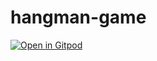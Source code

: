 # hangman-game
[![Open in Gitpod](https://gitpod.io/button/open-in-gitpod.svg)](https://gitpod.io/#https://github.com/AhmedELGAMMUDI/hangman-game/blob/master/hangman.py)
